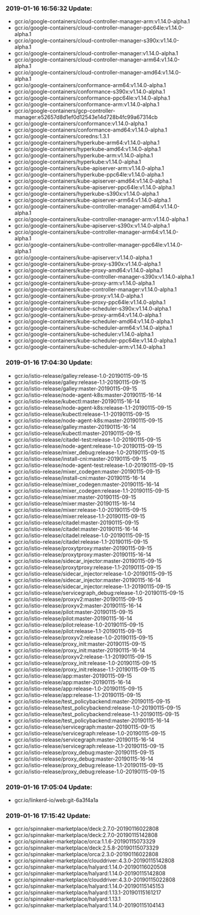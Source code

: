 ### 2019-01-16 16:56:32 Update:

- gcr.io/google-containers/cloud-controller-manager-arm:v1.14.0-alpha.1
- gcr.io/google-containers/cloud-controller-manager-ppc64le:v1.14.0-alpha.1
- gcr.io/google-containers/cloud-controller-manager-s390x:v1.14.0-alpha.1
- gcr.io/google-containers/cloud-controller-manager:v1.14.0-alpha.1
- gcr.io/google-containers/cloud-controller-manager-arm64:v1.14.0-alpha.1
- gcr.io/google-containers/cloud-controller-manager-amd64:v1.14.0-alpha.1
- gcr.io/google-containers/conformance-arm64:v1.14.0-alpha.1
- gcr.io/google-containers/conformance-s390x:v1.14.0-alpha.1
- gcr.io/google-containers/conformance-ppc64le:v1.14.0-alpha.1
- gcr.io/google-containers/conformance-arm:v1.14.0-alpha.1
- gcr.io/google-containers/gcp-controller-manager:e52657d8d1ef0d12543e14d728b4fc99a67314cb
- gcr.io/google-containers/conformance:v1.14.0-alpha.1
- gcr.io/google-containers/conformance-amd64:v1.14.0-alpha.1
- gcr.io/google-containers/coredns:1.3.1
- gcr.io/google-containers/hyperkube-arm64:v1.14.0-alpha.1
- gcr.io/google-containers/hyperkube-amd64:v1.14.0-alpha.1
- gcr.io/google-containers/hyperkube-arm:v1.14.0-alpha.1
- gcr.io/google-containers/hyperkube:v1.14.0-alpha.1
- gcr.io/google-containers/kube-apiserver-arm:v1.14.0-alpha.1
- gcr.io/google-containers/hyperkube-ppc64le:v1.14.0-alpha.1
- gcr.io/google-containers/kube-apiserver-amd64:v1.14.0-alpha.1
- gcr.io/google-containers/kube-apiserver-ppc64le:v1.14.0-alpha.1
- gcr.io/google-containers/hyperkube-s390x:v1.14.0-alpha.1
- gcr.io/google-containers/kube-apiserver-arm64:v1.14.0-alpha.1
- gcr.io/google-containers/kube-controller-manager-amd64:v1.14.0-alpha.1
- gcr.io/google-containers/kube-controller-manager-arm:v1.14.0-alpha.1
- gcr.io/google-containers/kube-apiserver-s390x:v1.14.0-alpha.1
- gcr.io/google-containers/kube-controller-manager-arm64:v1.14.0-alpha.1
- gcr.io/google-containers/kube-controller-manager-ppc64le:v1.14.0-alpha.1
- gcr.io/google-containers/kube-apiserver:v1.14.0-alpha.1
- gcr.io/google-containers/kube-proxy-s390x:v1.14.0-alpha.1
- gcr.io/google-containers/kube-proxy-amd64:v1.14.0-alpha.1
- gcr.io/google-containers/kube-controller-manager-s390x:v1.14.0-alpha.1
- gcr.io/google-containers/kube-proxy-arm:v1.14.0-alpha.1
- gcr.io/google-containers/kube-controller-manager:v1.14.0-alpha.1
- gcr.io/google-containers/kube-proxy:v1.14.0-alpha.1
- gcr.io/google-containers/kube-proxy-ppc64le:v1.14.0-alpha.1
- gcr.io/google-containers/kube-scheduler-s390x:v1.14.0-alpha.1
- gcr.io/google-containers/kube-proxy-arm64:v1.14.0-alpha.1
- gcr.io/google-containers/kube-scheduler-amd64:v1.14.0-alpha.1
- gcr.io/google-containers/kube-scheduler-arm64:v1.14.0-alpha.1
- gcr.io/google-containers/kube-scheduler:v1.14.0-alpha.1
- gcr.io/google-containers/kube-scheduler-ppc64le:v1.14.0-alpha.1
- gcr.io/google-containers/kube-scheduler-arm:v1.14.0-alpha.1
### 2019-01-16 17:04:30 Update:

- gcr.io/istio-release/galley:release-1.0-20190115-09-15
- gcr.io/istio-release/galley:release-1.1-20190115-09-15
- gcr.io/istio-release/galley:master-20190115-09-15
- gcr.io/istio-release/node-agent-k8s:master-20190115-16-14
- gcr.io/istio-release/kubectl:master-20190115-16-14
- gcr.io/istio-release/node-agent-k8s:release-1.1-20190115-09-15
- gcr.io/istio-release/kubectl:release-1.1-20190115-09-15
- gcr.io/istio-release/node-agent-k8s:master-20190115-09-15
- gcr.io/istio-release/galley:master-20190115-16-14
- gcr.io/istio-release/kubectl:master-20190115-09-15
- gcr.io/istio-release/citadel-test:release-1.0-20190115-09-15
- gcr.io/istio-release/node-agent:release-1.0-20190115-09-15
- gcr.io/istio-release/mixer_debug:release-1.0-20190115-09-15
- gcr.io/istio-release/install-cni:master-20190115-09-15
- gcr.io/istio-release/node-agent-test:release-1.0-20190115-09-15
- gcr.io/istio-release/mixer_codegen:master-20190115-09-15
- gcr.io/istio-release/install-cni:master-20190115-16-14
- gcr.io/istio-release/mixer_codegen:master-20190115-16-14
- gcr.io/istio-release/mixer_codegen:release-1.1-20190115-09-15
- gcr.io/istio-release/mixer:master-20190115-09-15
- gcr.io/istio-release/mixer:master-20190115-16-14
- gcr.io/istio-release/mixer:release-1.0-20190115-09-15
- gcr.io/istio-release/mixer:release-1.1-20190115-09-15
- gcr.io/istio-release/citadel:master-20190115-09-15
- gcr.io/istio-release/citadel:master-20190115-16-14
- gcr.io/istio-release/citadel:release-1.0-20190115-09-15
- gcr.io/istio-release/citadel:release-1.1-20190115-09-15
- gcr.io/istio-release/proxytproxy:master-20190115-09-15
- gcr.io/istio-release/proxytproxy:master-20190115-16-14
- gcr.io/istio-release/sidecar_injector:master-20190115-09-15
- gcr.io/istio-release/proxytproxy:release-1.1-20190115-09-15
- gcr.io/istio-release/sidecar_injector:release-1.0-20190115-09-15
- gcr.io/istio-release/sidecar_injector:master-20190115-16-14
- gcr.io/istio-release/sidecar_injector:release-1.1-20190115-09-15
- gcr.io/istio-release/servicegraph_debug:release-1.0-20190115-09-15
- gcr.io/istio-release/proxyv2:master-20190115-09-15
- gcr.io/istio-release/proxyv2:master-20190115-16-14
- gcr.io/istio-release/pilot:master-20190115-09-15
- gcr.io/istio-release/pilot:master-20190115-16-14
- gcr.io/istio-release/pilot:release-1.0-20190115-09-15
- gcr.io/istio-release/pilot:release-1.1-20190115-09-15
- gcr.io/istio-release/proxyv2:release-1.0-20190115-09-15
- gcr.io/istio-release/proxy_init:master-20190115-09-15
- gcr.io/istio-release/proxy_init:master-20190115-16-14
- gcr.io/istio-release/proxyv2:release-1.1-20190115-09-15
- gcr.io/istio-release/proxy_init:release-1.0-20190115-09-15
- gcr.io/istio-release/proxy_init:release-1.1-20190115-09-15
- gcr.io/istio-release/app:master-20190115-09-15
- gcr.io/istio-release/app:master-20190115-16-14
- gcr.io/istio-release/app:release-1.0-20190115-09-15
- gcr.io/istio-release/app:release-1.1-20190115-09-15
- gcr.io/istio-release/test_policybackend:master-20190115-09-15
- gcr.io/istio-release/test_policybackend:release-1.0-20190115-09-15
- gcr.io/istio-release/test_policybackend:release-1.1-20190115-09-15
- gcr.io/istio-release/test_policybackend:master-20190115-16-14
- gcr.io/istio-release/servicegraph:master-20190115-09-15
- gcr.io/istio-release/servicegraph:release-1.0-20190115-09-15
- gcr.io/istio-release/servicegraph:master-20190115-16-14
- gcr.io/istio-release/servicegraph:release-1.1-20190115-09-15
- gcr.io/istio-release/proxy_debug:master-20190115-09-15
- gcr.io/istio-release/proxy_debug:master-20190115-16-14
- gcr.io/istio-release/proxy_debug:release-1.1-20190115-09-15
- gcr.io/istio-release/proxy_debug:release-1.0-20190115-09-15
### 2019-01-16 17:05:04 Update:

- gcr.io/linkerd-io/web:git-6a3f4a1a
### 2019-01-16 17:15:42 Update:

- gcr.io/spinnaker-marketplace/deck:2.7.0-20190116022808
- gcr.io/spinnaker-marketplace/deck:2.7.0-20190115142808
- gcr.io/spinnaker-marketplace/orca:1.1.6-20190115073329
- gcr.io/spinnaker-marketplace/deck:2.5.8-20190115073329
- gcr.io/spinnaker-marketplace/orca:2.3.0-20190116022808
- gcr.io/spinnaker-marketplace/clouddriver:4.3.0-20190115142808
- gcr.io/spinnaker-marketplace/halyard:1.14.0-20190116020508
- gcr.io/spinnaker-marketplace/halyard:1.14.0-20190115142808
- gcr.io/spinnaker-marketplace/clouddriver:4.3.0-20190115022808
- gcr.io/spinnaker-marketplace/halyard:1.14.0-20190115145153
- gcr.io/spinnaker-marketplace/halyard:1.13.1-20190115161217
- gcr.io/spinnaker-marketplace/halyard:1.13.1
- gcr.io/spinnaker-marketplace/halyard:1.14.0-20190115104143
